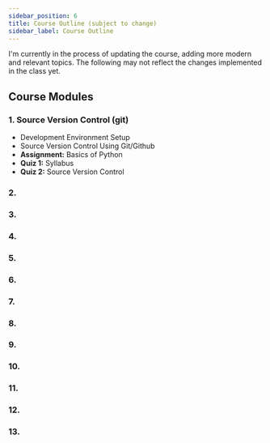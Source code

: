 ```yaml
---
sidebar_position: 6
title: Course Outline (subject to change)
sidebar_label: Course Outline
---
```


I'm currently in the process of updating the course, adding more modern and relevant topics. The following may not reflect the changes implemented in the class yet.

## Course Modules
### 1. Source Version Control (git)
   * Development Environment Setup
   * Source Version Control Using Git/Github
   * **Assignment:** Basics of Python
   * **Quiz 1:** Syllabus
   * **Quiz 2:** Source Version Control

### 2. 

### 3.

### 4.

### 5.

### 6.

### 7.

### 8.

### 9.

### 10.

### 11.

### 12.

### 13.
